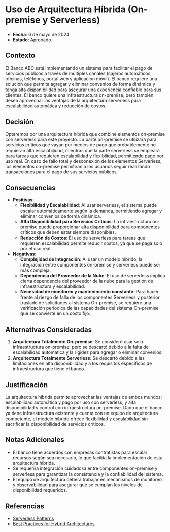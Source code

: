 # Uso de Arquitectura Híbrida (On-premise y Serverless)

- **Fecha**: 6 de mayo de 2024
- **Estado**: Aprobado

## Contexto
El Banco ABC está implementando un sistema para facilitar el pago de servicios públicos a través de múltiples 
canales (cajeros automáticos, oficinas, teléfonos, portal web y aplicación móvil). 
El banco requiere una solución que permita agregar y eliminar convenios de forma dinámica y tenga alta 
disponibilidad para asegurar una experiencia confiable para sus clientes. El banco quiere una infraestructura 
on-premise, pero también desea aprovechar las ventajas de la arquitectura serverless para 
escalabilidad automática y reducción de costos.

## Decisión
Optaremos por una arquitectura híbrida que combine elementos on-premise con serverless para este proyecto. 
La parte on-premise se utilizará para servicios críticos que vayan por medios de pago que probablemente no requieran alta escalabilidad, mientras que la parte serverless se empleará para tareas que requieren escalabilidad y flexibilidad, 
permitiendo pago por uso real.
En caso de fallo total y desconexión de los elementos Serverless, los elementos on-premise permitiran a los usuarios seguir realizando transacciones para el pago de sus servicios públicos. 



## Consecuencias
- **Positivas**:
    - **Flexibilidad y Escalabilidad**: Al usar serverless, el sistema puede escalar automáticamente según la demanda, permitiendo agregar y eliminar convenios de forma dinámica.
    - **Alta Disponibilidad para Servicios Críticos**: La infraestructura on-premise puede proporcionar alta disponibilidad para componentes críticos que deben estar siempre disponibles.
    - **Reducción de Costos**: El uso de serverless para tareas que requieren escalabilidad permite reducir costos, ya que se paga solo por el uso real.
- **Negativas**:
    - **Complejidad de Integración**: Al usar un modelo híbrido, la integración entre componentes on-premise y serverless puede ser más compleja.
    - **Dependencia del Proveedor de la Nube**: El uso de serverless implica cierta dependencia del proveedor de la nube para la gestión de infraestructura y escalabilidad.
    - **Necesidad de monitoreo y mantenimiento constante**: Para hacer frente al riezgo de falla de los componentes Serverless y posterior traslado de solicitudes al sistema On-premise, se requiere una verificación periodica de las capacidades del sistema On-premise que se convierte en un costo fijo.


## Alternativas Consideradas
1. **Arquitectura Totalmente On-premise**: Se consideró usar solo infraestructura on-premise, pero se descartó debido a la falta de escalabilidad automática y la rigidez para agregar o eliminar convenios.
2. **Arquitectura Totalmente Serverless**: Se descartó debido a las limitaciones en alta disponibilidad y a los requisitos específicos de infraestructura que tiene el banco.

## Justificación
La arquitectura híbrida permite aprovechar las ventajas de ambos mundos: escalabilidad automática y pago por uso con serverless, y alta disponibilidad y control con infraestructura on-premise. Dado que el banco ya tiene infraestructura existente y cuenta con un equipo de arquitectura competente, el modelo híbrido ofrece flexibilidad y escalabilidad sin sacrificar la disponibilidad de servicios críticos.

## Notas Adicionales
- El banco tiene acuerdos con empresas contratistas para escalar recursos según sea necesario, lo que facilita la implementación de esta arquitectura híbrida.
- Se requerirá integración cuidadosa entre componentes on-premise y serverless para garantizar la consistencia y la confiabilidad del sistema.
- El equipo de arquitectura deberá trabajar en mecanismos de monitoreo y observabilidad para asegurar que se cumplan los niveles de disponibilidad requeridos.

## Referencias
- [Serverless Patterns](https://martinfowler.com/articles/serverless.html)
- [Best Practices for Hybrid Architectures](https://aws.amazon.com/architecture/hybrid/)